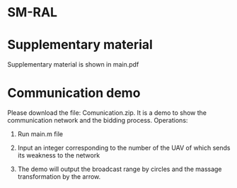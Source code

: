 # SM-RAL
# Supplementary material

Supplementary material is shown in main.pdf

# Communication demo

Please download the file: Comunication.zip.
It is a demo to show the communication network and the bidding process. Operations:

1. Run main.m file

2. Input an integer corresponding to the number of the UAV of which sends its weakness to the network

3. The demo will output the broadcast range by circles and the massage transformation by the arrow.
